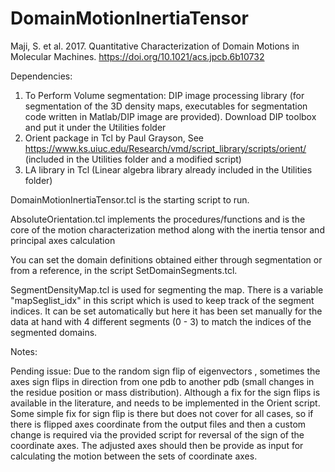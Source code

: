 # DomainMotionInertiaTensor
Maji, S. et al. 2017. Quantitative Characterization of Domain Motions in Molecular Machines. 
https://doi.org/10.1021/acs.jpcb.6b10732

Dependencies:
1. To Perform Volume segmentation: DIP image processing library (for segmentation of the 3D density maps, executables for segmentation code written in Matlab/DIP image are provided). Download DIP toolbox and put it under the Utilities folder
2. Orient package in Tcl by Paul Grayson, See https://www.ks.uiuc.edu/Research/vmd/script_library/scripts/orient/ (included in the Utilities folder and a modified script)
4. LA library in Tcl (Linear algebra library already included in the Utilities folder) 


DomainMotionInertiaTensor.tcl is the starting script to run.

AbsoluteOrientation.tcl implements the procedures/functions and is the core of the motion characterization method along with the inertia tensor and principal axes calculation

You can set the domain definitions obtained either through segmentation or from a reference, in the script SetDomainSegments.tcl.

SegmentDensityMap.tcl is used for segmenting the map. There is a variable "mapSeglist_idx" in this script which is used to keep track of the segment indices. It can be set automatically but here it has been set manually for the data at hand with 4 different segments (0 - 3) to match the indices of the segmented domains. 


Notes: 

Pending issue:  Due to the random sign flip of eigenvectors , sometimes the axes sign flips in direction from one pdb to another pdb (small changes in the residue position or mass distribution). Although a fix for the sign flips is available in the literature, and needs to be implemented in the Orient script.
Some simple fix for sign flip is there but does not cover for all cases, so if there is flipped axes coordinate from the output files and then a custom change is required via the provided script for reversal of the sign of the coordinate axes. The adjusted axes should then be provide as input for calculating the motion between the sets of coordinate axes.
